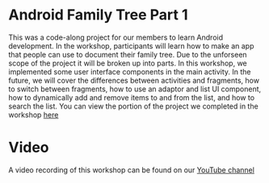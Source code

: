 # Android Family Tree Part 1

This was a code-along project for our members to learn Android development. In the workshop, participants will learn how to make an app that people can use to document their family tree. Due to the unforseen scope of the project it will be broken up into parts. In this workshop, we implemented some user interface components in the main activity. In the future, we will cover the differences between activities and fragments, how to switch between fragments, how to use an adaptor and list UI component, how to dynamically add and remove items to and from the list, and how to search the list. You can view the portion of the project we completed in the workshop [here](https://github.com/UAlbany-IEEE-Student-Branch/Fall-2020-Workshop-7-App)

# Video
A video recording of this workshop can be found on our [YouTube channel](https://www.youtube.com/watch?v=om55RNYBy4w&t=1807s)
